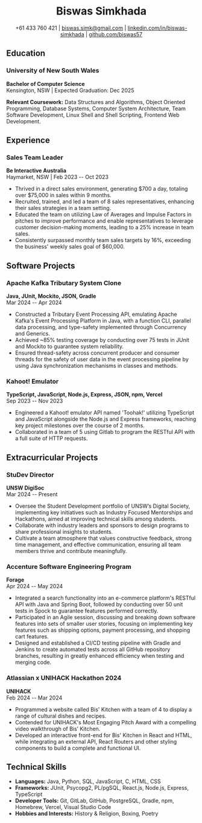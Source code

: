 <div align="center">

# Biswas Simkhada

+61 433 760 421 | [biswas.simk@gmail.com](mailto:biswas.simk@gmail.com) | [linkedin.com/in/biswas-simkhada](https://linkedin.com/in/biswas-simkhada) | [github.com/biswas57](https://github.com/biswas57)

</div>

## Education

### University of New South Wales
**Bachelor of Computer Science**  
Kensington, NSW | Expected Graduation: Dec 2025

**Relevant Coursework:** Data Structures and Algorithms, Object Oriented Programming, Database Systems, Computer System Architecture, Team Software Development, Linux Shell and Shell Scripting, Frontend Web Development.

## Experience

### Sales Team Leader
**Be Interactive Australia**  
Haymarket, NSW | Feb 2023 -- Oct 2023

- Thrived in a direct sales environment, generating \$700 a day, totaling over \$75,000 in sales within 9 months.
- Recruited, trained, and led a team of 8 sales representatives, enhancing their sales strategies in a team setting.
- Educated the team on utilizing Law of Averages and Impulse Factors in pitches to improve performance and enable representatives to leverage customer decision-making moments, leading to a 25% increase in team sales.
- Consistently surpassed monthly team sales targets by 16%, exceeding the business' weekly sales goal of \$60,000.

## Software Projects

### Apache Kafka Tributary System Clone
**Java, JUnit, Mockito, JSON, Gradle**  
Mar 2024 -- Apr 2024

- Constructed a Tributary Event Processing API, emulating Apache Kafka's Event Processing Platform in Java, with a function CLI, parallel data processing, and type-safety implemented through Concurrency and Generics.
- Achieved ~85% testing coverage by conducting over 75 tests in JUnit and Mockito to guarantee system reliability.
- Ensured thread-safety across concurrent producer and consumer threads for the safety of user data in the event processing pipeline by using Java synchronization mechanisms in classes and methods.

### Kahoot! Emulator
**TypeScript, JavaScript, Node.js, Express, JSON, npm, Vercel**  
Sep 2023 -- Nov 2023

- Engineered a Kahoot! emulator API named 'Toohak!' utilizing TypeScript and JavaScript alongside the Node.js and Express frameworks, reaching key project milestones over the course of 2 months.
- Collaborated in a team of 5 using Gitlab to program the RESTful API with a full suite of HTTP requests.

## Extracurricular Projects

### StuDev Director
**UNSW DigiSoc**  
Mar 2024 -- Present

- Oversee the Student Development portfolio of UNSW’s Digital Society, implementing key initiatives such as Industry Focused Mentorships and Hackathons, aimed at improving technical skills among students.
- Collaborate with industry leaders and sponsors to design programs to share professional insights to students.
- Cultivate a team atmosphere that values constructive feedback, strong time management, and effective communication, ensuring all team members thrive and contribute meaningfully.

### Accenture Software Engineering Program
**Forage**  
Apr 2024 -- May 2024

- Integrated a search functionality into an e-commerce platform's RESTful API with Java and Spring Boot, followed by conducting over 50 unit tests in Spock to guarantee features performed correctly.
- Participated in an Agile session, discussing and breaking down software features into sets of smaller user stories, focusing on implementing key features such as shipping options, payment processing, and shopping cart features.
- Designed and established a CI/CD testing pipeline with Gradle and Jenkins to create automated tests across all GitHub repository branches, resulting in greatly enhanced efficiency when testing and merging code.

### Atlassian x UNIHACK Hackathon 2024
**UNIHACK**  
Feb 2024 -- Mar 2024

- Programmed a website called Bis' Kitchen with a team of 4 to display a range of cultural dishes and recipes.
- Contended for UNIHACK's Most Engaging Pitch Award with a compelling video walkthrough of Bis’ Kitchen.
- Developed an interactive front-end for Bis' Kitchen in React and HTML, while integrating an external API, React Routers and other styling components to build a complete and functional UI.

## Technical Skills

- **Languages:** Java, Python, SQL, JavaScript, C, HTML, CSS
- **Frameworks:** JUnit, Psycopg2, PL/pgSQL, React.js, Node.js, Express, TypeScript
- **Developer Tools:** Git, GitLab, GitHub, PostgreSQL, Gradle, npm, Homebrew, Vercel, Visual Studio Code
- **Hobbies and Interests:** History & Religion, Boxing, Poetry

